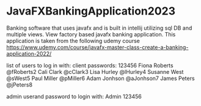 # JavaFXBankingApplication2023
Banking software that uses javafx and is built in intellij utilizing sql DB and multiple views.
View factory based javafx banking application. This application is taken from the following udemy course https://www.udemy.com/course/javafx-master-class-create-a-banking-application-2022/

list of users to log in with: 
client passwords: 123456
Fiona	Roberts	@fRoberts2
Cali	Clark	@cClark3
Lisa	Hurley	@lHurley4
Susanne	West	@sWest5
Paul	Miller	@pMiller6
Adam	Jonhson	@aJonhson7
James	Peters	@jPeters8

admin userand password to login with:
Admin
123456
